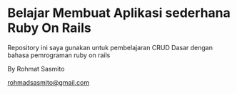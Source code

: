 # Belajar Membuat Aplikasi sederhana Ruby On Rails

Repository ini saya gunakan untuk pembelajaran CRUD Dasar 
dengan bahasa pemrograman ruby on rails

By Rohmat Sasmito

rohmadsasmito@gmail.com
